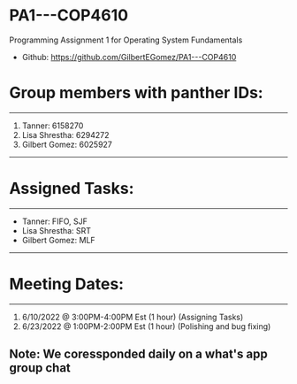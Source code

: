 # PA1---COP4610
Programming Assignment 1 for Operating System Fundamentals
- Github: https://github.com/GilbertEGomez/PA1---COP4610

# Group members with panther IDs:

---
1. Tanner: 6158270
2. Lisa Shrestha: 6294272
3. Gilbert Gomez: 6025927
---

# Assigned Tasks:

---
- Tanner: FIFO, SJF
- Lisa Shrestha: SRT
- Gilbert Gomez: MLF
---

# Meeting Dates:

---
1. 6/10/2022 @ 3:00PM-4:00PM Est (1 hour) (Assigning Tasks)
2. 6/23/2022 @ 1:00PM-2:00PM Est (1 hour) (Polishing and bug fixing)
  
  
**Note: We coressponded daily on a what's app group chat**
---

